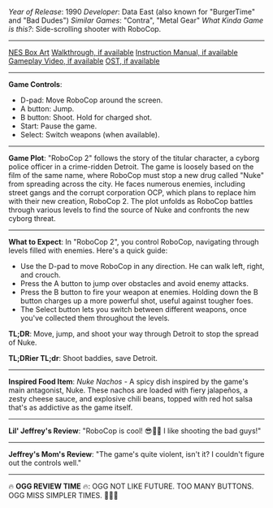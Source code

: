 *Year of Release*: 1990
*Developer*: Data East (also known for "BurgerTime" and "Bad Dudes")
*Similar Games*: "Contra", "Metal Gear"
*What Kinda Game is this?*: Side-scrolling shooter with RoboCop.

---
[NES Box Art](https://www.google.com/search?tbm=isch&q=NES+Box+Art+Robocop+2) 
[Walkthrough, if available](https://www.google.com/search?q=Walkthrough+NES+Robocop+2)
[Instruction Manual, if available](https://www.google.com/search?q=NES+Instruction+Manual+Robocop+2)
[Gameplay Video, if available](https://www.youtube.com/results?search_query=gameplay+NES+Robocop+2) 
[OST, if available](https://www.youtube.com/results?search_query=gameplay+NES+Robocop+2+OST)

- - -
**Game Controls**:
- D-pad: Move RoboCop around the screen.
- A button: Jump.
- B button: Shoot. Hold for charged shot.
- Start: Pause the game.
- Select: Switch weapons (when available).

- - -
**Game Plot**:
"RoboCop 2" follows the story of the titular character, a cyborg police officer in a crime-ridden Detroit. The game is loosely based on the film of the same name, where RoboCop must stop a new drug called "Nuke" from spreading across the city. He faces numerous enemies, including street gangs and the corrupt corporation OCP, which plans to replace him with their new creation, RoboCop 2. The plot unfolds as RoboCop battles through various levels to find the source of Nuke and confronts the new cyborg threat.

- - -
**What to Expect**: 
In "RoboCop 2", you control RoboCop, navigating through levels filled with enemies. Here's a quick guide:
- Use the D-pad to move RoboCop in any direction. He can walk left, right, and crouch.
- Press the A button to jump over obstacles and avoid enemy attacks.
- Press the B button to fire your weapon at enemies. Holding down the B button charges up a more powerful shot, useful against tougher foes.
- The Select button lets you switch between different weapons, once you've collected them throughout the levels.

**TL;DR**: Move, jump, and shoot your way through Detroit to stop the spread of Nuke.

**TL;DRier TL;dr**: Shoot baddies, save Detroit.

---
**Inspired Food Item**: *Nuke Nachos* - A spicy dish inspired by the game's main antagonist, Nuke. These nachos are loaded with fiery jalapeños, a zesty cheese sauce, and explosive chili beans, topped with red hot salsa that's as addictive as the game itself.

---
**Lil' Jeffrey's Review**: "RoboCop is cool! 😎🔫💥 I like shooting the bad guys!"

---
**Jeffrey's Mom's Review**: "The game's quite violent, isn't it? I couldn't figure out the controls well."

---
🔥 **OGG REVIEW TIME** 🔥: OGG NOT LIKE FUTURE. TOO MANY BUTTONS. OGG MISS SIMPLER TIMES. 🌲🔥🍖